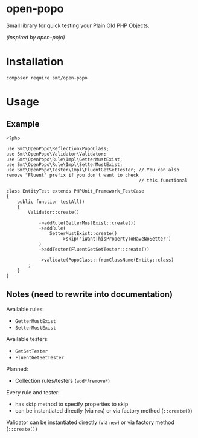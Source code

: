 open-popo
=========

Small library for quick testing your Plain Old PHP Objects.

*(inspired by open-pojo)*

Installation
============

    composer require smt/open-popo

Usage
=====

Example
-------


    <?php

    use Smt\OpenPopo\Reflection\PopoClass;
    use Smt\OpenPopo\Validator\Validator;
    use Smt\OpenPopo\Rule\Impl\GetterMustExist;
    use Smt\OpenPopo\Rule\Impl\SetterMustExist;
    use Smt\OpenPopo\Tester\Impl\FluentGetSetTester; // You can also remove "Fluent" prefix if you don't want to check
                                                     // this functional

    class EntityTest extends PHPUnit_Framework_TestCase
    {
        public function testAll()
        {
            Validator::create()

                ->addRule(GetterMustExist::create())
                ->addRule(
                    SetterMustExist::create()
                        ->skip('iWantThisPropertyToHaveNoSetter')
                )
                ->addTester(FluentGetSetTester::create())

                ->validate(PopoClass::fromClassName(Entity::class)
            ;
        }
    }


Notes (need to rewrite into documentation)
------------------------------------------

Available rules:

 - `GetterMustExist`
 - `SetterMustExist`

Available testers:

 - `GetSetTester`
 - `FluentGetSetTester`

Planned:

 - Collection rules/testers (`add*`/`remove*`)

Every rule and tester:

 - has `skip` method to specify properties to skip
 - can be instantiated directly (via `new`) or via factory method (`::create()`)

Validator can be instantiated directly (via `new`) or via factory method (`::create()`)